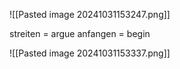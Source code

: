 
![[Pasted image 20241031153247.png]]

streiten = argue
anfangen = begin

![[Pasted image 20241031153337.png]]


